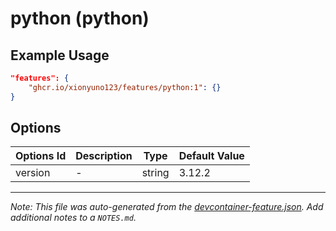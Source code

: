 
# python (python)



## Example Usage

```json
"features": {
    "ghcr.io/xionyuno123/features/python:1": {}
}
```

## Options

| Options Id | Description | Type | Default Value |
|-----|-----|-----|-----|
| version | - | string | 3.12.2 |



---

_Note: This file was auto-generated from the [devcontainer-feature.json](https://github.com/xionyuno123/features/blob/main/src/python/devcontainer-feature.json).  Add additional notes to a `NOTES.md`._
